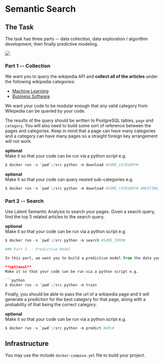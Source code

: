 # Semantic Search

## The Task

The task has three parts -- data collection, data exploration / algorithm development, then finally predictive modeling. 

![](http://interactive.blockdiag.com/image?compression=deflate&encoding=base64&src=eJxdjrsOwjAMRXe-wlsmRhaQkDoiMSDxBW5slahtHDmGCiH-nfQxtKy-59zruhPfUsAGPjsA56XvMdIRSIbYCZKD_RncENqQuGBQ3S7TidCwxsynjZUZ1T8m4HqvJlXZnhrBJMHBbWlTDHEeSFravYUXQy_E3TKrwbioMKb5z16UmRxfXZurVY_GjegbhqJIjaXm-wNmzE4W)

### Part 1 -- Collection

We want you to query the wikipedia API and **collect all of the articles** under the following wikipedia categories:

* [Machine Learning](https://en.wikipedia.org/wiki/Category:Machine_learning)
* [Business Software](https://en.wikipedia.org/wiki/Category:Business_software)

We want your code to be modular enough that any valid category from Wikipedia can be queried by your code.

The results of the query should be written to PostgreSQL tables, `page` and `category`. You will also need to build some sort of reference between the pages and categories. Keep in mind that a page can have many categories and a category can have many pages so a straight foreign key arrangement will not work. 

**optional**  
Make it so that your code can be run via a python script e.g.

```python
$ docker run -v `pwd`:/src python -m download #SOME_CATEGORY#
```

**optional**  
Make it so that your code can query nested sub-categories e.g.

```python
$ docker run -v `pwd`:/src python -m download #SOME_CATEGORY# #NESTING_LEVEL#
```

### Part 2 -- Search

Use Latent Semantic Analysis to search your pages. Given a search query, find the top 5 related articles to the search query.

**optional**  
Make it so that your code can be run via a python script e.g.

```python
$ docker run -v `pwd`:/src python -m search #SOME_TERM#

### Part 3 -- Predictive Model

In this part, we want you to build a predictive model from the data you've just indexed. Specifically, when a new article from wikipedia comes along, we would like to be able to predict what category the article should fall into. We expect a training script of some sort that is runnable and will estimate a model. 

**optional**  
Make it so that your code can be run via a python script e.g.

```python
$ docker run -v `pwd`:/src python -m train
```

Finally, you should be able to pass the url of a wikipedia page and it will generate a prediction for the best category for that page, along with a probability of that being the correct category. 

**optional**  
Make it so that your code can be run via a python script e.g.

```python
$ docker run -v `pwd`:/src python -m predict #URL#
```

## Infrastructure

You may use the include `docker-compose.yml` file to build your project.



